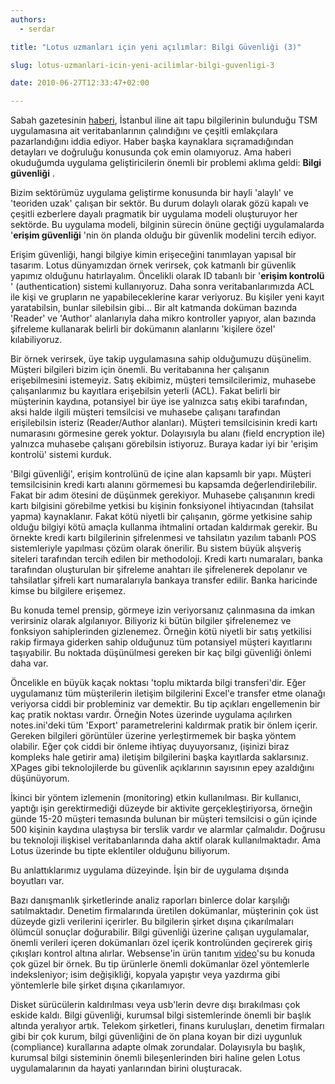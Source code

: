 ```yaml
---
authors:
  - serdar

title: "Lotus uzmanları için yeni açılımlar: Bilgi Güvenliği (3)"

slug: lotus-uzmanlari-icin-yeni-acilimlar-bilgi-guvenligi-3

date: 2010-06-27T12:33:47+02:00

---
```


Sabah gazetesinin [haberi](http://www.sabah.com.tr/Gundem/2010/06/27/tapuda_ulusal_guvenlik_skandali), İstanbul iline ait tapu bilgilerinin bulunduğu TSM uygulamasına ait veritabanlarının çalındığını ve çeşitli emlakçılara pazarlandığını iddia ediyor. Haber başka kaynaklara sıçramadığından detayları ve doğruluğu konusunda çok emin olamıyoruz. Ama haberi okuduğumda uygulama geliştiricilerin önemli bir problemi aklıma geldi: **Bilgi güvenliği** .
<!-- more -->
Bizim sektörümüz uygulama geliştirme konusunda bir hayli 'alaylı' ve 'teoriden uzak' çalışan bir sektör. Bu durum dolaylı olarak gözü kapalı ve çeşitli ezberlere dayalı pragmatik bir uygulama modeli oluşturuyor her sektörde. Bu uygulama modeli, bilginin sürecin önüne geçtiği uygulamalarda '**erişim güvenliği** 'nin ön planda olduğu bir güvenlik modelini tercih ediyor.

Erişim güvenliği, hangi bilgiye kimin erişeceğini tanımlayan yapısal bir tasarım. Lotus dünyamızdan örnek verirsek, çok katmanlı bir güvenlik yapımız olduğunu hatırlayalım. Öncelikli olarak ID tabanlı bir '**erişim kontrolü** ' (authentication) sistemi kullanıyoruz. Daha sonra veritabanlarımızda ACL ile kişi ve grupların ne yapabileceklerine karar veriyoruz. Bu kişiler yeni kayıt yaratabilsin, bunlar silebilsin gibi... Bir alt katmanda doküman bazında 'Reader' ve 'Author' alanlarıyla daha mikro kontroller yapıyor, alan bazında şifreleme kullanarak belirli bir dokümanın alanlarını 'kişilere özel' kılabiliyoruz.

Bir örnek verirsek, üye takip uygulamasına sahip olduğumuzu düşünelim. Müşteri bilgileri bizim için önemli. Bu veritabanına her çalışanın erişebilmesini istemeyiz. Satış ekibimiz, müşteri temsilcilerimiz, muhasebe çalışanlarımız bu kayıtlara erişebilsin yeterli (ACL). Fakat belirli bir müşterinin kaydına, potansiyel bir üye ise yalnızca satış ekibi tarafından, aksi halde ilgili müşteri temsilcisi ve muhasebe çalışanı tarafından erişilebilsin isteriz (Reader/Author alanları). Müşteri temsilcisinin kredi kartı numarasını görmesine gerek yoktur. Dolayısıyla bu alanı (field encryption ile) yalnızca muhasebe çalışanı görebilsin istiyoruz. Buraya kadar iyi bir 'erişim kontrolü' sistemi kurduk.

'Bilgi güvenliği', erişim kontrolünü de içine alan kapsamlı bir yapı. Müşteri temsilcisinin kredi kartı alanını görmemesi bu kapsamda değerlendirilebilir. Fakat bir adım ötesini de düşünmek gerekiyor. Muhasebe çalışanının kredi kartı bilgisini görebilme yetkisi bu kişinin fonksiyonel ihtiyacından (tahsilat yapma) kaynaklanır. Fakat kötü niyetli bir çalışanın, görme yetkisine sahip olduğu bilgiyi kötü amaçla kullanma ihtmalini ortadan kaldırmak gerekir. Bu örnekte kredi kartı bilgilerinin şifrelenmesi ve tahsilatın yazılım tabanlı POS sistemleriyle yapılması çözüm olarak önerilir. Bu sistem büyük alışveriş siteleri tarafından tercih edilen bir methodoloji. Kredi kartı numaraları, banka tarafından oluşturulan bir şifreleme anahtarı ile şifrelenerek depolanır ve tahsilatlar şifreli kart numaralarıyla bankaya transfer edilir. Banka haricinde kimse bu bilgilere erişemez.

Bu konuda temel prensip, görmeye izin veriyorsanız çalınmasına da imkan verirsiniz olarak algılanıyor. Biliyoriz ki bütün bilgiler şifrelenemez ve fonksiyon sahiplerinden gizlenemez. Örneğin kötü niyetli bir satış yetkilisi rakip firmaya giderken sahip olduğunuz tüm potansiyel müşteri kayıtlarını taşıyabilir. Bu noktada düşünülmesi gereken bir kaç bilgi güvenliği önlemi daha var.

Öncelikle en büyük kaçak noktası 'toplu miktarda bilgi transferi'dir. Eğer uygulamanız tüm müşterilerin iletişim bilgilerini Excel'e transfer etme olanağı veriyorsa ciddi bir probleminiz var demektir. Bu tip açıkları engellemenin bir kaç pratik noktası vardır. Örneğin Notes üzerinde uygulama açılırken notes.ini'deki tüm 'Export' parametrelerini kaldırmak pratik bir önlem içerir. Gereken bilgileri görüntüler üzerine yerleştirmemek bir başka yöntem olabilir. Eğer çok ciddi bir önleme ihtiyaç duyuyorsanız, (işinizi biraz kompleks hale getirir ama) iletişim bilgilerini başka kayıtlarda saklarsınız. XPages gibi teknolojilerde bu güvenlik açıklarının sayısının epey azaldığını düşünüyorum.

İkinci bir yöntem izlemenin (monitoring) etkin kullanılması. Bir kullanıcı, yaptığı işin gerektirmediği düzeyde bir aktivite gerçekleştiriyorsa, örneğin günde 15-20 müşteri temasında bulunan bir müşteri temsilcisi o gün içinde 500 kişinin kaydına ulaştıysa bir terslik vardır ve alarmlar çalmalıdır. Doğrusu bu teknoloji ilişkisel veritabanlarında daha aktif olarak kullanılmaktadır. Ama Lotus üzerinde bu tipte eklentiler olduğunu biliyorum.

Bu anlattıklarımız uygulama düzeyinde. İşin bir de uygulama dışında boyutları var.

Bazı danışmanlık şirketlerinde analiz raporları binlerce dolar karşılığı satılmaktadır. Denetim firmalarında üretilen dokümanlar, müşterinin çok üst düzeyde gizli verilerini içerirler. Bu bilgilerin şirket dışına çıkarılmaları ölümcül sonuçlar doğurabilir. Bilgi güvenliği üzerine çalışan uygulamalar, önemli verileri içeren dokümanları özel içerik kontrolünden geçirerek giriş çıkışları kontrol altına alırlar. Websense'in ürün tanıtım [video](http://connect.websense.com/mbh)'su bu konuda çok güzel bir örnek. Bu tip ürünlerle önemli dokümanlar özel yöntemlerle indeksleniyor; isim değişikliği, kopyala yapıştır veya yazdırma gibi yöntemlerle bile şirket dışına çıkarılamıyor.

Disket sürücülerin kaldırılması veya usb'lerin devre dışı bırakılması çok eskide kaldı. Bilgi güvenliği, kurumsal bilgi sistemlerinde önemli bir başlık altında yeralıyor artık. Telekom şirketleri, finans kuruluşları, denetim firmaları gibi bir çok kurum, bilgi güvenliğini de ön plana koyan bir dizi uygunluk (compliance) kurallarına adapte olmak zorundalar. Dolayısıyla bu başlık, kurumsal bilgi sisteminin önemli bileşenlerinden biri haline gelen Lotus uygulamalarının da hayati yanlarından birini oluşturacak.

